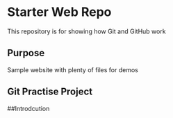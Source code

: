 # Starter Web Repo

This repository is for showing how Git and GitHub work

## Purpose

Sample website with plenty of files for demos

## Git Practise Project

##Introdcution
